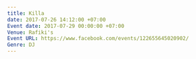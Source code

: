 ```yaml
---
title: Killa
date: 2017-07-26 14:12:00 +07:00
Event date: 2017-07-29 00:00:00 +07:00
Venue: Rafiki's
Event URL: https://www.facebook.com/events/122655645020902/
Genre: DJ
---
```


